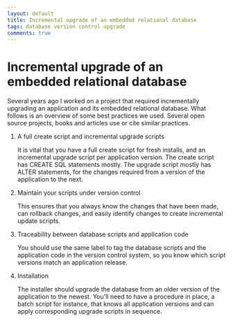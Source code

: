 ```yaml
---
layout: default
title: Incremental upgrade of an embedded relational database
tags: database version control upgrade
comments: true
---
```

# Incremental upgrade of an embedded relational database

Several years ago I worked on a project that required incrementally upgrading an application and its embedded relational database. What follows is an overview of some best practices we used. Several open source projects, books and articles use or cite similar practices.

1. A full create script and incremental upgrade scripts

    It is vital that you have a full create script for fresh installs, and an incremental upgrade script per application version. The create script has CREATE SQL statements mostly. The upgrade script mostly has ALTER statements, for the changes required from a version of the application to the next.

2. Maintain your scripts under version control

    This ensures that you always know the changes that have been made, can rollback changes, and easily identify changes to create incremental update scripts.

3. Traceability between database scripts and application code

    You should use the same label to tag the database scripts and the application code in the version control system, so you know which script versions match an application release.

4. Installation

    The installer should upgrade the database from an older version of the application to the newest. You'll need to have a procedure in place, a batch script for instance, that knows all application versions and can apply corresponding upgrade scripts in sequence.
